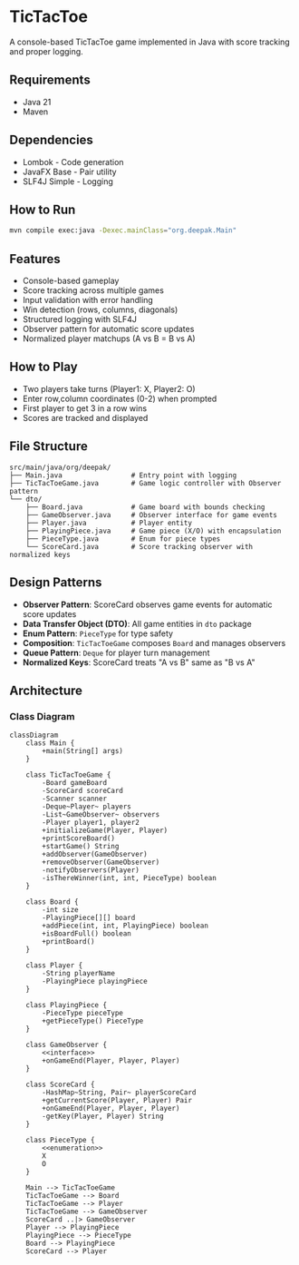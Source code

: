 # TicTacToe

A console-based TicTacToe game implemented in Java with score tracking and proper logging.

## Requirements
- Java 21
- Maven

## Dependencies
- Lombok - Code generation
- JavaFX Base - Pair utility
- SLF4J Simple - Logging

## How to Run
```bash
mvn compile exec:java -Dexec.mainClass="org.deepak.Main"
```

## Features
- Console-based gameplay
- Score tracking across multiple games
- Input validation with error handling
- Win detection (rows, columns, diagonals)
- Structured logging with SLF4J
- Observer pattern for automatic score updates
- Normalized player matchups (A vs B = B vs A)

## How to Play
- Two players take turns (Player1: X, Player2: O)
- Enter row,column coordinates (0-2) when prompted
- First player to get 3 in a row wins
- Scores are tracked and displayed

## File Structure
```
src/main/java/org/deepak/
├── Main.java                 # Entry point with logging
├── TicTacToeGame.java        # Game logic controller with Observer pattern
└── dto/
    ├── Board.java            # Game board with bounds checking
    ├── GameObserver.java     # Observer interface for game events
    ├── Player.java           # Player entity
    ├── PlayingPiece.java     # Game piece (X/O) with encapsulation
    ├── PieceType.java        # Enum for piece types
    └── ScoreCard.java        # Score tracking observer with normalized keys
```

## Design Patterns
- **Observer Pattern**: ScoreCard observes game events for automatic score updates
- **Data Transfer Object (DTO)**: All game entities in `dto` package
- **Enum Pattern**: `PieceType` for type safety
- **Composition**: `TicTacToeGame` composes `Board` and manages observers
- **Queue Pattern**: `Deque` for player turn management
- **Normalized Keys**: ScoreCard treats "A vs B" same as "B vs A"

## Architecture

### Class Diagram
```mermaid
classDiagram
    class Main {
        +main(String[] args)
    }
    
    class TicTacToeGame {
        -Board gameBoard
        -ScoreCard scoreCard
        -Scanner scanner
        -Deque~Player~ players
        -List~GameObserver~ observers
        -Player player1, player2
        +initializeGame(Player, Player)
        +printScoreBoard()
        +startGame() String
        +addObserver(GameObserver)
        +removeObserver(GameObserver)
        -notifyObservers(Player)
        -isThereWinner(int, int, PieceType) boolean
    }
    
    class Board {
        -int size
        -PlayingPiece[][] board
        +addPiece(int, int, PlayingPiece) boolean
        +isBoardFull() boolean
        +printBoard()
    }
    
    class Player {
        -String playerName
        -PlayingPiece playingPiece
    }
    
    class PlayingPiece {
        -PieceType pieceType
        +getPieceType() PieceType
    }
    
    class GameObserver {
        <<interface>>
        +onGameEnd(Player, Player, Player)
    }
    
    class ScoreCard {
        -HashMap~String, Pair~ playerScoreCard
        +getCurrentScore(Player, Player) Pair
        +onGameEnd(Player, Player, Player)
        -getKey(Player, Player) String
    }
    
    class PieceType {
        <<enumeration>>
        X
        O
    }
    
    Main --> TicTacToeGame
    TicTacToeGame --> Board
    TicTacToeGame --> Player
    TicTacToeGame --> GameObserver
    ScoreCard ..|> GameObserver
    Player --> PlayingPiece
    PlayingPiece --> PieceType
    Board --> PlayingPiece
    ScoreCard --> Player
```